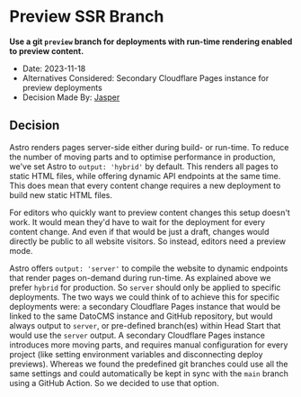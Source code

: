 # Preview SSR Branch

**Use a git `preview` branch for deployments with run-time rendering enabled to preview content.**

- Date: 2023-11-18
- Alternatives Considered: Secondary Cloudflare Pages instance for preview deployments
- Decision Made By: [Jasper](https://github.com/jbmoelker)

## Decision

Astro renders pages server-side either during build- or run-time. To reduce the number of moving parts and to optimise performance in production, we've set Astro to `output: 'hybrid'` by default. This renders all pages to static HTML files, while offering dynamic API endpoints at the same time. This does mean that every content change requires a new deployment to build new static HTML files.

For editors who quickly want to preview content changes this setup doesn't work. It would mean they'd have to wait for the deployment for every content change. And even if that would be just a draft, changes would directly be public to all website visitors. So instead, editors need a preview mode.

Astro offers `output: 'server'` to compile the website to dynamic endpoints that render pages on-demand during run-time. As explained above we prefer `hybrid` for production. So `server` should only be applied to specific deployments. The two ways we could think of to achieve this for specific deployments were: a secondary Cloudflare Pages instance that would be linked to the same DatoCMS instance and GitHub repository, but would always output to `server`, or pre-defined branch(es) within Head Start that would use the `server` output. A secondary Cloudflare Pages instance introduces more moving parts, and requires manual configuration for every project (like setting environment variables and disconnecting deploy previews). Whereas we found the predefined git branches could use all the same settings and could automatically be kept in sync with the `main` branch using a GitHub Action. So we decided to use that option.
